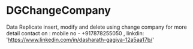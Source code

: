 # DGChangeCompany
Data Replicate insert, modify and delete using change company
for more detail contact on : mobile no - +917878255050 , linkdin: 'https://www.linkedin.com/in/dasharath-gagiya-12a5aa17b/'
